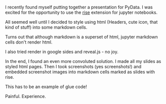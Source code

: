 <!--
.. title: Jupyter Notebook vs HTML
.. slug: jupyter-notebook-vs-html
.. date: 2019-09-24 14:18:47 UTC-04:00
.. tags: 
.. category: 
.. link: 
.. description: 
.. type: text
-->

I recently found myself putting together a presentation for PyData. I was excited for the opportunity to use the [rise](https://rise.readthedocs.io/en/maint-5.5/) extension for jupyter notebooks.

All seemed well until I decided to style using html (Headers, cute icon, that kind of stuff) into some markdown cells.

Turns out that although markdown is a superset of html, jupyter markdown cells don't render html.

I also tried render in google sides and reveal.js - no joy.

In the end, I found an even more convoluted solution. I made all my slides as styled html pages. Then I took screenshots (yes screenshots!) and embedded screenshot images into markdown cells marked as slides with rise.

This has to be an example of glue code!

Painful. Experience.